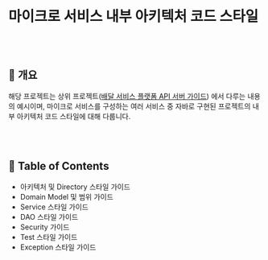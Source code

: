 # 마이크로 서비스 내부 아키텍처 코드 스타일

<br/><br/>



## :speech_balloon: 개요

해당 프로젝트는 상위 프로젝트([배달 서비스 플랫폼 API 서버 가이드](https://github.com/cholnh/delivery-platform-server-guide#배달-서비스-플랫폼-api-서버-가이드))
에서 다루는 내용의 예시이며, 마이크로 서비스를 구성하는 여러 서비스 중 자바로 구현된 프로젝트의 내부 아키텍처 코드 스타일에 대해 다룹니다.

<br/><br/>

## :memo: Table of Contents

- 아키텍처 및 Directory 스타일 가이드
- Domain Model 및 범위 가이드
- Service 스타일 가이드
- DAO 스타일 가이드
- Security 가이드
- Test 스타일 가이드
- Exception 스타일 가이드

<br/><br/>